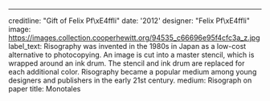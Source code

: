---
creditline: "Gift of Felix Pf\xE4ffli"
date: '2012'
designer: "Felix Pf\xE4ffli"
image: https://images.collection.cooperhewitt.org/94535_c66696e95f4cfc3a_z.jpg
label_text: Risography was invented in the 1980s in Japan as a low-cost alternative
  to photocopying. An image is cut into a master stencil, which is wrapped around
  an ink drum. The stencil and ink drum are replaced for each additional color. Risography
  became a popular medium among young designers and publishers in the early 21st century.
medium: Risograph on paper
title: Monotales
